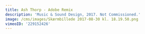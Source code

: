 ```yaml
---
title: Ash Thorp - Adobe Remix
description: 'Music & Sound Design, 2017. Not Commissioned.'
image: /cms/images/Skærmbillede 2017-08-30 kl. 18.19.50.png
vimeoID: '229152426'
---
```




